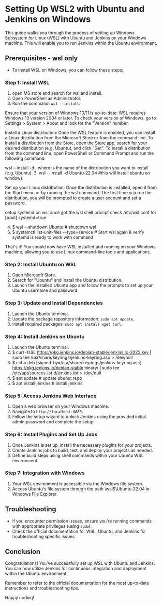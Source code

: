 # Setting Up WSL2 with Ubuntu and Jenkins on Windows

This guide walks you through the process of setting up Windows Subsystem for Linux (WSL) with Ubuntu and Jenkins on your Windows machine. This will enable you to run Jenkins within the Ubuntu environment.

## Prerequisites - wsl only

- To install WSL on Windows, you can follow these steps:
### Step 1: Install WSL
1. open MS store and search for wsl and install.
2. Open PowerShell as Administrator.
3. Run the command: `wsl --install`.
   
Ensure that your version of Windows 10/11 is up-to-date: WSL requires Windows 10 version 2004 or later. To check your version of Windows, go to Settings > System > About and look for the "Version" number.

Install a Linux distribution: Once the WSL feature is enabled, you can install a Linux distribution from the Microsoft Store or from the command line. To install a distribution from the Store, open the Store app, search for your desired distribution (e.g. Ubuntu), and click "Get". To install a distribution from the command line, open PowerShell or Command Prompt and run the following command: 

wsl --install -d <distro>, where <distro> is the name of the distribution you want to install (e.g. Ubuntu).
3. wsl --install -d Ubuntu-22.04  #this will install ubuntu on windows 

Set up your Linux distribution: Once the distribution is installed, open it from the Start menu or by running the wsl command. The first time you run the distribution, you will be prompted to create a user account and set a password.

setup systemd on wsl once got the wsl shell prompt check /etc/wsl.conf  for [boot] systemd=true

4. $ wsl --shutdown Ubuntu  # shutdown wsl
5. $ systemctl list-unit-files --type=service   # Start wsl again &  verify systemd is ready to work with command

That's it! You should now have WSL installed and running on your Windows machine, allowing you to use Linux command-line tools and applications.

### Step 2: Install Ubuntu on WSL

1. Open Microsoft Store.
2. Search for "Ubuntu" and install the Ubuntu distribution.
3. Launch the installed Ubuntu app and follow the prompts to set up your Ubuntu username and password.
### Step 3: Update and Install Dependencies

1. Launch the Ubuntu terminal.
2. Update the package repository information: `sudo apt update`.
3. Install required packages: `sudo apt install wget curl`.

### Step 4: Install Jenkins on Ubuntu

1. Launch the Ubuntu terminal.
2. $ curl -fsSL https://pkg.jenkins.io/debian-stable/jenkins.io-2023.key | sudo tee /usr/share/keyrings/jenkins-keyring.asc > /dev/null
3. $ echo deb [signed-by=/usr/share/keyrings/jenkins-keyring.asc] https://pkg.jenkins.io/debian-stable binary/ | sudo tee /etc/apt/sources.list.d/jenkins.list > /dev/null
4. $ apt update # update ubunut repo
5. $ apt install jenkins # install jenkins

### Step 5: Access Jenkins Web Interface

1. Open a web browser on your Windows machine.
2. Navigate to `http://localhost:8080`.
3. Follow the setup wizard to unlock Jenkins using the provided initial admin password and complete the setup.

### Step 6: Install Plugins and Set Up Jobs

1. Once Jenkins is set up, install the necessary plugins for your projects.
2. Create Jenkins jobs to build, test, and deploy your projects as needed.
3. Define build steps using shell commands within your Ubuntu WSL environment.

### Step 7: Integration with Windows

1. Your WSL environment is accessible via the Windows file system.
2. Access Ubuntu's file system through the path \\wsl$\Ubuntu-22.04 in Windows File Explorer.

## Troubleshooting

- If you encounter permission issues, ensure you're running commands with appropriate privileges (using `sudo`).
- Check the official documentation for WSL, Ubuntu, and Jenkins for troubleshooting specific issues.

## Conclusion

Congratulations! You've successfully set up WSL with Ubuntu and Jenkins. You can now utilize Jenkins for continuous integration and deployment within the Ubuntu environment.

Remember to refer to the official documentation for the most up-to-date instructions and troubleshooting tips.

Happy coding!
